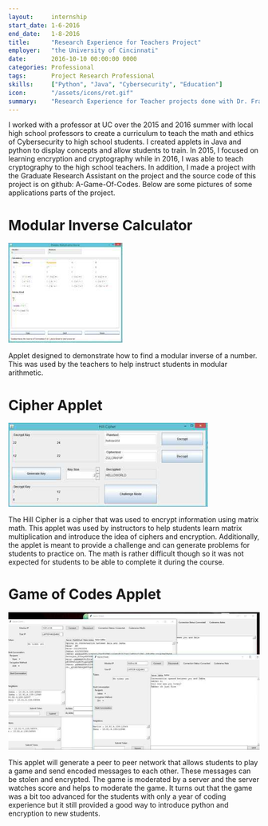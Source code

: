 ```yaml
---
layout:     internship
start_date: 1-6-2016
end_date:   1-8-2016
title:      "Research Experience for Teachers Project"
employer:   "the University of Cincinnati"
date:       2016-10-10 00:00:00 0000
categories: Professional
tags:       Project Research Professional
skills:     ["Python", "Java", "Cybersecurity", "Education"]
icon:       "/assets/icons/ret.gif"
summary: 	"Research Experience for Teacher projects done with Dr. Franco at the University of Cincinnati to develop coursework and prepare local high school teachers to teach math and cybersecurity."
---
```


I worked with a professor at UC over the 2015 and 2016 summer with local high school professors to create a curriculum to teach the math and ethics of Cybersecurity to high school students. I created applets in Java and python to display concepts and allow students to train. In 2015, I focused on learning encryption and cryptography while in 2016, I was able to teach cryptography to the high school teachers. In addition, I made a project with the Graduate Research Assistant on the project and the source code of this project is on github: A-Game-Of-Codes. Below are some pictures of some applications parts of the project.

# Modular Inverse Calculator

![Mod Inverse Calc](/assets/projects/ret-project/ret-1.jpg)

Applet designed to demonstrate how to find a modular inverse of a number. This was used by the teachers to help instruct students in modular arithmetic.

# Cipher Applet

![Cipher Applet](/assets/projects/ret-project/ret-2.jpg)

The Hill Cipher is a cipher that was used to encrypt information using matrix math. This applet was used by instructors to help students learn matrix multiplication and introduce the idea of ciphers and encryption. Additionally, the applet is meant to provide a challenge and can generate problems for students to practice on. The math is rather difficult though so it was not expected for students to be able to complete it during the course.

# Game of Codes Applet

![Game of Codes](/assets/projects/ret-project/ret-3.jpg)

This applet will generate a peer to peer network that allows students to play a game and send encoded messages to each other. These messages can be stolen and encrypted. The game is moderated by a server and the server watches score and helps to moderate the game. It turns out that the game was a bit too advanced for the students with only a year of coding experience but it still provided a good way to introduce python and encryption to new students.
